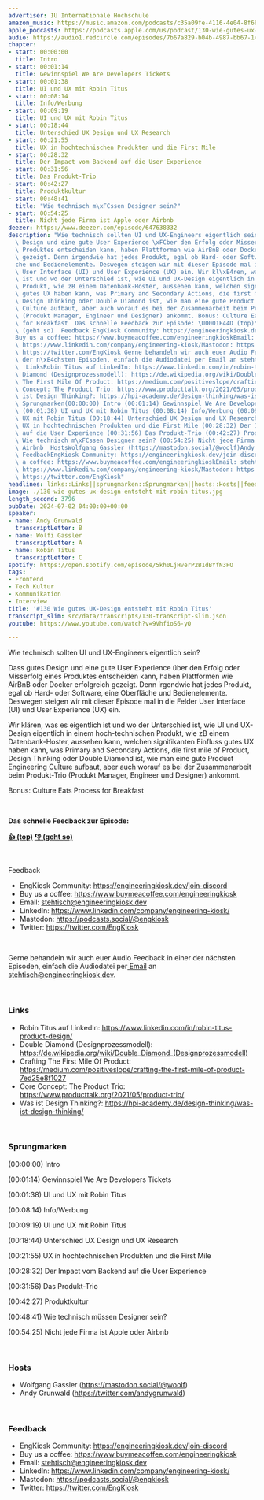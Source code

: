 ```yaml
---
advertiser: IU Internationale Hochschule
amazon_music: https://music.amazon.com/podcasts/c35a09fe-4116-4e04-8f68-77d61b112e46/episodes/7fdc12e4-69bd-42d9-bee0-c6d2c5f1b58e/engineering-kiosk-130-wie-gutes-ux-design-entsteht-mit-robin-titus
apple_podcasts: https://podcasts.apple.com/us/podcast/130-wie-gutes-ux-design-entsteht-mit-robin-titus/id1603082924?i=1000660868723&uo=4
audio: https://audio1.redcircle.com/episodes/7b67a829-b04b-4987-bb67-14c3ef8e7b0d/stream.mp3
chapter:
- start: 00:00:00
  title: Intro
- start: 00:01:14
  title: Gewinnspiel We Are Developers Tickets
- start: 00:01:38
  title: UI und UX mit Robin Titus
- start: 00:08:14
  title: Info/Werbung
- start: 00:09:19
  title: UI und UX mit Robin Titus
- start: 00:18:44
  title: Unterschied UX Design und UX Research
- start: 00:21:55
  title: UX in hochtechnischen Produkten und die First Mile
- start: 00:28:32
  title: Der Impact vom Backend auf die User Experience
- start: 00:31:56
  title: Das Produkt-Trio
- start: 00:42:27
  title: Produktkultur
- start: 00:48:41
  title: "Wie technisch m\xFCssen Designer sein?"
- start: 00:54:25
  title: Nicht jede Firma ist Apple oder Airbnb
deezer: https://www.deezer.com/episode/647638332
description: "Wie technisch sollten UI und UX-Engineers eigentlich sein? Dass gutes\
  \ Design und eine gute User Experience \xFCber den Erfolg oder Misserfolg eines\
  \ Produktes entscheiden kann, haben Plattformen wie AirBnB oder Docker erfolgreich\
  \ gezeigt. Denn irgendwie hat jedes Produkt, egal ob Hard- oder Software, eine Oberfl\xE4\
  che und Bedienelemente. Deswegen steigen wir mit dieser Episode mal in die Felder\
  \ User Interface (UI) und User Experience (UX) ein. Wir kl\xE4ren, was es eigentlich\
  \ ist und wo der Unterschied ist, wie UI und UX-Design eigentlich in einem hoch-technischen\
  \ Produkt, wie zB einem Datenbank-Hoster, aussehen kann, welchen signifikanten Einfluss\
  \ gutes UX haben kann, was Primary and Secondary Actions, die first mile of Product,\
  \ Design Thinking oder Double Diamond ist, wie man eine gute Product Engineering\
  \ Culture aufbaut, aber auch worauf es bei der Zusammenarbeit beim Produkt-Trio\
  \ (Produkt Manager, Engineer und Designer) ankommt. Bonus: Culture Eats Process\
  \ for Breakfast  Das schnelle Feedback zur Episode: \U0001F44D (top)\_\U0001F44E\
  \ (geht so)  Feedback EngKiosk Community: https://engineeringkiosk.dev/join-discord\_\
  Buy us a coffee: https://www.buymeacoffee.com/engineeringkioskEmail: stehtisch@engineeringkiosk.devLinkedIn:\
  \ https://www.linkedin.com/company/engineering-kiosk/Mastodon: https://podcasts.social/@engkioskTwitter:\
  \ https://twitter.com/EngKiosk Gerne behandeln wir auch euer Audio Feedback in einer\
  \ der n\xE4chsten Episoden, einfach die Audiodatei per Email an stehtisch@engineeringkiosk.dev.\
  \  LinksRobin Titus auf LinkedIn: https://www.linkedin.com/in/robin-titus-product-design/Double\
  \ Diamond (Designprozessmodell): https://de.wikipedia.org/wiki/Double_Diamond_(Designprozessmodell)Crafting\
  \ The First Mile Of Product: https://medium.com/positiveslope/crafting-the-first-mile-of-product-7ed25e8f1027Core\
  \ Concept: The Product Trio: https://www.producttalk.org/2021/05/product-trio/Was\
  \ ist Design Thinking?: https://hpi-academy.de/design-thinking/was-ist-design-thinking/\
  \ Sprungmarken(00:00:00) Intro (00:01:14) Gewinnspiel We Are Developers Tickets\
  \ (00:01:38) UI und UX mit Robin Titus (00:08:14) Info/Werbung (00:09:19) UI und\
  \ UX mit Robin Titus (00:18:44) Unterschied UX Design und UX Research (00:21:55)\
  \ UX in hochtechnischen Produkten und die First Mile (00:28:32) Der Impact vom Backend\
  \ auf die User Experience (00:31:56) Das Produkt-Trio (00:42:27) Produktkultur (00:48:41)\
  \ Wie technisch m\xFCssen Designer sein? (00:54:25) Nicht jede Firma ist Apple oder\
  \ Airbnb  HostsWolfgang Gassler (https://mastodon.social/@woolf)Andy Grunwald (https://twitter.com/andygrunwald)\
  \ FeedbackEngKiosk Community: https://engineeringkiosk.dev/join-discord\_Buy us\
  \ a coffee: https://www.buymeacoffee.com/engineeringkioskEmail: stehtisch@engineeringkiosk.devLinkedIn:\
  \ https://www.linkedin.com/company/engineering-kiosk/Mastodon: https://podcasts.social/@engkioskTwitter:\
  \ https://twitter.com/EngKiosk"
headlines: links::Links||sprungmarken::Sprungmarken||hosts::Hosts||feedback::Feedback
image: ./130-wie-gutes-ux-design-entsteht-mit-robin-titus.jpg
length_second: 3796
pubDate: 2024-07-02 04:00:00+00:00
speaker:
- name: Andy Grunwald
  transcriptLetter: B
- name: Wolfi Gassler
  transcriptLetter: A
- name: Robin Titus
  transcriptLetter: C
spotify: https://open.spotify.com/episode/5kh0LjHverP2B1dBYfN3FO
tags:
- Frontend
- Tech Kultur
- Kommunikation
- Interview
title: '#130 Wie gutes UX-Design entsteht mit Robin Titus'
transcript_slim: src/data/transcripts/130-transcript-slim.json
youtube: https://www.youtube.com/watch?v=9VhfioS6-yQ

---
```

<p>Wie technisch sollten UI und UX-Engineers eigentlich sein?</p><p>Dass gutes Design und eine gute User Experience über den Erfolg oder Misserfolg eines Produktes entscheiden kann, haben Plattformen wie AirBnB oder Docker erfolgreich gezeigt. Denn irgendwie hat jedes Produkt, egal ob Hard- oder Software, eine Oberfläche und Bedienelemente. Deswegen steigen wir mit dieser Episode mal in die Felder User Interface (UI) und User Experience (UX) ein.</p><p>Wir klären, was es eigentlich ist und wo der Unterschied ist, wie UI und UX-Design eigentlich in einem hoch-technischen Produkt, wie zB einem Datenbank-Hoster, aussehen kann, welchen signifikanten Einfluss gutes UX haben kann, was Primary and Secondary Actions, die first mile of Product, Design Thinking oder Double Diamond ist, wie man eine gute Product Engineering Culture aufbaut, aber auch worauf es bei der Zusammenarbeit beim Produkt-Trio (Produkt Manager, Engineer und Designer) ankommt.</p><p>Bonus: Culture Eats Process for Breakfast</p><p><br></p><p><strong>Das schnelle Feedback zur Episode:</strong></p><p><a href="https://api.openpodcast.dev/feedback/130/upvote" rel="nofollow"><strong>👍 (top)</strong></a><strong> </strong><a href="https://api.openpodcast.dev/feedback/130/downvote" rel="nofollow"><strong>👎 (geht so)</strong></a></p><p><br></p><p>Feedback</p><ul><li>EngKiosk Community: <a href="https://engineeringkiosk.dev/join-discord">https://engineeringkiosk.dev/join-discord</a> </li><li>Buy us a coffee: <a href="https://www.buymeacoffee.com/engineeringkiosk" rel="nofollow">https://www.buymeacoffee.com/engineeringkiosk</a></li><li>Email: <a href="mailto:stehtisch@engineeringkiosk.dev" rel="nofollow">stehtisch@engineeringkiosk.dev</a></li><li>LinkedIn: <a href="https://www.linkedin.com/company/engineering-kiosk/" rel="nofollow">https://www.linkedin.com/company/engineering-kiosk/</a></li><li>Mastodon: <a href="https://podcasts.social/@engkiosk" rel="nofollow">https://podcasts.social/@engkiosk</a></li><li>Twitter: <a href="https://twitter.com/EngKiosk" rel="nofollow">https://twitter.com/EngKiosk</a></li></ul><p><br></p><p>Gerne behandeln wir auch euer Audio Feedback in einer der nächsten Episoden, einfach die Audiodatei per<a href="https://engineeringkiosk.dev/kontakt/"> Email</a> an <a href="mailto:stehtisch@engineeringkiosk.dev" rel="nofollow">stehtisch@engineeringkiosk.dev</a>.</p><p><br></p><h3 id="links">Links</h3><ul><li>Robin Titus auf LinkedIn: <a href="https://www.linkedin.com/in/robin-titus-product-design/" rel="nofollow">https://www.linkedin.com/in/robin-titus-product-design/</a></li><li>Double Diamond (Designprozessmodell): <a href="https://de.wikipedia.org/wiki/Double_Diamond_(Designprozessmodell)" rel="nofollow">https://de.wikipedia.org/wiki/Double_Diamond_(Designprozessmodell)</a></li><li>Crafting The First Mile Of Product: <a href="https://medium.com/positiveslope/crafting-the-first-mile-of-product-7ed25e8f1027" rel="nofollow">https://medium.com/positiveslope/crafting-the-first-mile-of-product-7ed25e8f1027</a></li><li>Core Concept: The Product Trio: <a href="https://www.producttalk.org/2021/05/product-trio/" rel="nofollow">https://www.producttalk.org/2021/05/product-trio/</a></li><li>Was ist Design Thinking?: <a href="https://hpi-academy.de/design-thinking/was-ist-design-thinking/" rel="nofollow">https://hpi-academy.de/design-thinking/was-ist-design-thinking/</a></li></ul><p><br></p><h3 id="sprungmarken">Sprungmarken</h3><p>(00:00:00) Intro</p><p>(00:01:14) Gewinnspiel We Are Developers Tickets</p><p>(00:01:38) UI und UX mit Robin Titus</p><p>(00:08:14) Info/Werbung</p><p>(00:09:19) UI und UX mit Robin Titus</p><p>(00:18:44) Unterschied UX Design und UX Research</p><p>(00:21:55) UX in hochtechnischen Produkten und die First Mile</p><p>(00:28:32) Der Impact vom Backend auf die User Experience</p><p>(00:31:56) Das Produkt-Trio</p><p>(00:42:27) Produktkultur</p><p>(00:48:41) Wie technisch müssen Designer sein?</p><p>(00:54:25) Nicht jede Firma ist Apple oder Airbnb</p><p><br></p><h3 id="hosts">Hosts</h3><ul><li>Wolfgang Gassler (<a href="https://mastodon.social/@woolf" rel="nofollow">https://mastodon.social/@woolf</a>)</li><li>Andy Grunwald (<a href="https://twitter.com/andygrunwald" rel="nofollow">https://twitter.com/andygrunwald</a>)</li></ul><p><br></p><h3 id="feedback">Feedback</h3><ul><li>EngKiosk Community: <a href="https://engineeringkiosk.dev/join-discord">https://engineeringkiosk.dev/join-discord</a> </li><li>Buy us a coffee: <a href="https://www.buymeacoffee.com/engineeringkiosk" rel="nofollow">https://www.buymeacoffee.com/engineeringkiosk</a></li><li>Email: <a href="mailto:stehtisch@engineeringkiosk.dev" rel="nofollow">stehtisch@engineeringkiosk.dev</a></li><li>LinkedIn: <a href="https://www.linkedin.com/company/engineering-kiosk/" rel="nofollow">https://www.linkedin.com/company/engineering-kiosk/</a></li><li>Mastodon: <a href="https://podcasts.social/@engkiosk" rel="nofollow">https://podcasts.social/@engkiosk</a></li><li>Twitter: <a href="https://twitter.com/EngKiosk" rel="nofollow">https://twitter.com/EngKiosk</a></li></ul>